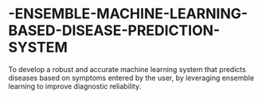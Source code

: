 # -ENSEMBLE-MACHINE-LEARNING-BASED-DISEASE-PREDICTION-SYSTEM
To develop a robust and accurate machine learning system  that predicts diseases based on symptoms entered by the user, by leveraging ensemble learning to improve diagnostic reliability.
